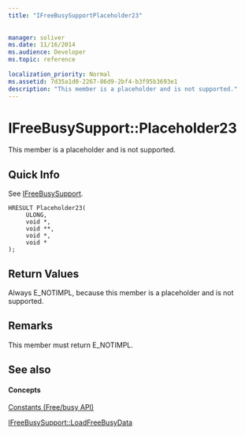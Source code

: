 ```yaml
---
title: "IFreeBusySupportPlaceholder23"
 
 
manager: soliver
ms.date: 11/16/2014
ms.audience: Developer
ms.topic: reference
 
localization_priority: Normal
ms.assetid: 7d35a1d0-2267-86d9-2bf4-b3f95b3693e1
description: "This member is a placeholder and is not supported."
---
```


# IFreeBusySupport::Placeholder23

This member is a placeholder and is not supported.
  
## Quick Info

See [IFreeBusySupport](ifreebusysupport.md).
  
```
HRESULT Placeholder23( 
     ULONG,  
     void *, 
     void **,  
     void *, 
     void * 
);
```

## Return Values

Always E_NOTIMPL, because this member is a placeholder and is not supported.
  
## Remarks

This member must return E_NOTIMPL.
  
## See also

#### Concepts

[Constants (Free/busy API)](constants-free-busy-api.md)
  
[IFreeBusySupport::LoadFreeBusyData](ifreebusysupport-loadfreebusydata.md)

